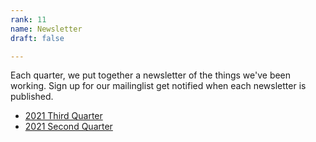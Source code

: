 ```yaml
---
rank: 11
name: Newsletter
draft: false

---
```

Each quarter, we put together a newsletter of the things we've been working. Sign up for our mailinglist get notified when each newsletter is published.

* [2021 Third Quarter](/media/2021-q3-dsa-chattanooga-newsletter.pdf "2021 Q3 Newsletter")
* [2021 Second Quarter](/media/2021-q2-dsa-chattanooga-newsletter.pdf "2021 Q2 Newsletter")
